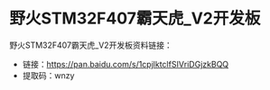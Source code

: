 # 野火STM32F407霸天虎_V2开发板
野火STM32F407霸天虎_V2开发板资料链接：
* 链接：https://pan.baidu.com/s/1cpjlktclfSIVriDGjzkBQQ 
* 提取码：wnzy 